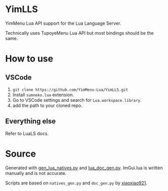 # YimLLS
YimMenu Lua API support for the Lua Language Server.

Technically uses TupoyeMenu Lua API but most bindings should be the same.

# How to use
## VSCode
1. `git clone https://github.com/YimMenu-Lua/YimLLS.git`
2. Install `sumneko.lua` extension.
3. Go to VSCode settings and search for `Lua.workspace.library`.
4. add the path to your cloned repo.
## Everything else
Refer to LuaLS docs.

# Source
Generated with [gen_lua_natives.py](https://github.com/TupoyeMenu/TupoyeMenu/blob/lite/scripts/gen_lua_natives.py) and [lua_doc_gen.py](https://github.com/TupoyeMenu/TupoyeMenu/blob/lite/scripts/lua_doc_gen.py).
ImGui.lua is written manually and is not accurate.

Scripts are based on `natives_gen.py` and `doc_gen.py` by [xiaoxiao921](https://github.com/xiaoxiao921).
